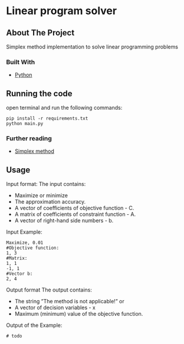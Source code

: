 # Linear program solver

<!-- ABOUT THE PROJECT -->
## About The Project
Simplex method implementation to solve linear programming problems

### Built With

* [Python](https://www.python.org/)

<!-- GETTING STARTED -->
## Running the code
open terminal and run the following commands:

    pip install -r requirements.txt
    python main.py

### Further reading
* [Simplex method](https://en.wikipedia.org/wiki/Simplex_algorithm)


<!-- USAGE EXAMPLES -->
## Usage
Input format:
The input contains:
* Maximize or minimize
* The approximation accuracy.
* A vector of coefficients of objective function - C.
* A matrix of coefficients of constraint function - A.
* A vector of right-hand side numbers - b.

Input Example:

    Maximize, 0.01
    #Objective function:
    1, 3
    #Matrix:
    1, 1
    -1, 1
    #Vector b:
    2, 4

Output format
The output contains:
* The string ”The method is not applicable!”
or
* A vector of decision variables - x
* Maximum (minimum) value of the objective function.

Output of the Example:
    
    # todo 
